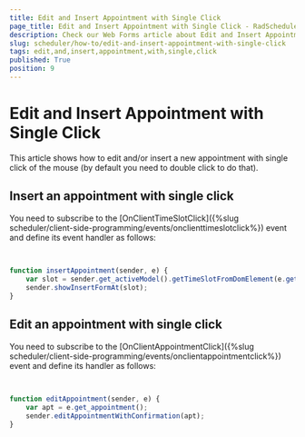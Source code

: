 ```yaml
---
title: Edit and Insert Appointment with Single Click
page_title: Edit and Insert Appointment with Single Click - RadScheduler
description: Check our Web Forms article about Edit and Insert Appointment with Single Click.
slug: scheduler/how-to/edit-and-insert-appointment-with-single-click
tags: edit,and,insert,appointment,with,single,click
published: True
position: 9
---
```


# Edit and Insert Appointment with Single Click



This article shows how to edit and/or insert a new appointment with single click of the mouse (by default you need to double click to do that).

## Insert an appointment with single click

You need to subscribe to the [OnClientTimeSlotClick]({%slug scheduler/client-side-programming/events/onclienttimeslotclick%}) event and define its event handler as follows:

````JavaScript
	
	
function insertAppointment(sender, e) {
	var slot = sender.get_activeModel().getTimeSlotFromDomElement(e.get_domEvent().target);
	sender.showInsertFormAt(slot);
}

````





## Edit an appointment with single click

You need to subscribe to the [OnClientAppointmentClick]({%slug scheduler/client-side-programming/events/onclientappointmentclick%}) event and define its handler as follows:

````JavaScript
	
	
function editAppointment(sender, e) {
	var apt = e.get_appointment();
	sender.editAppointmentWithConfirmation(apt);
}
	
````


